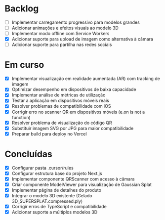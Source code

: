 # Backlog

- [ ] Implementar carregamento progressivo para modelos grandes
- [ ] Adicionar animações e efeitos visuais ao modelo 3D
- [ ] Implementar modo offline com Service Workers
- [x] Adicionar suporte para upload de imagem como alternativa à câmara
- [ ] Adicionar suporte para partilha nas redes sociais

# Em curso

- [x] Implementar visualização em realidade aumentada (AR) com tracking de imagem
- [x] Optimizar desempenho em dispositivos de baixa capacidade
- [x] Implementar análise de métricas de utilização
- [x] Testar a aplicação em dispositivos móveis reais
- [x] Resolver problemas de compatibilidade com iOS
- [x] Corrigir erro no scanner QR em dispositivos móveis (e.on is not a function)
- [x] Resolver problema de visualização do código QR 
- [x] Substituir imagem SVG por JPG para maior compatibilidade
- [x] Preparar build para deploy no Vercel

# Concluídas

- [x] Configurar pasta .cursor/rules
- [x] Configurar estrutura base do projeto Next.js
- [x] Implementar componente QRScanner com acesso à câmara
- [x] Criar componente ModelViewer para visualização de Gaussian Splat
- [x] Implementar página de detalhes do produto
- [x] Integrar o modelo 3D existente (Gelado 3D_SUPERSPLAT.compressed.ply)
- [x] Corrigir erros de TypeScript e compatibilidade
- [x] Adicionar suporte a múltiplos modelos 3D
